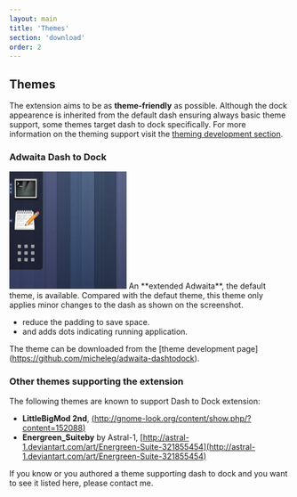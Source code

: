 ```yaml
---
layout: main
title: 'Themes'
section: 'download'
order: 2
---
```



## Themes
The extension aims to be as **theme-friendly** as possible. Although the dock appearence is inherited from the default dash ensuring always basic theme support,  some themes target dash to dock specifically. For more information on the theming support visit the [theming development section](./theming.html).

### Adwaita Dash to Dock 

<img alt="Screenshot of the patched Adwaita dash-to-dock theme" src="./media/adwaita-dashtodock.png" class="right" />
An **extended Adwaita**, the default theme, is available. Compared with the defaut theme, this theme only applies minor changes to the dash as shown on the screenshot.

 * reduce the padding to save space.
 * and adds dots indicating running application.

The theme can be downloaded from the [theme development page] (https://github.com/micheleg/adwaita-dashtodock).

### Other themes supporting the extension
The following themes are known to support Dash to Dock extension:

 * **LittleBigMod 2nd**, [(http://gnome-look.org/content/show.php/?content=152088)](http://gnome-look.org/content/show.php/?content=152088)
 * **Energreen_Suiteby**  by Astral-1, [http://astral-1.deviantart.com/art/Energreen-Suite-321855454](http://astral-1.deviantart.com/art/Energreen-Suite-321855454)

If you know or you authored a theme supporting dash to dock and you want to see it listed here, please contact me.
